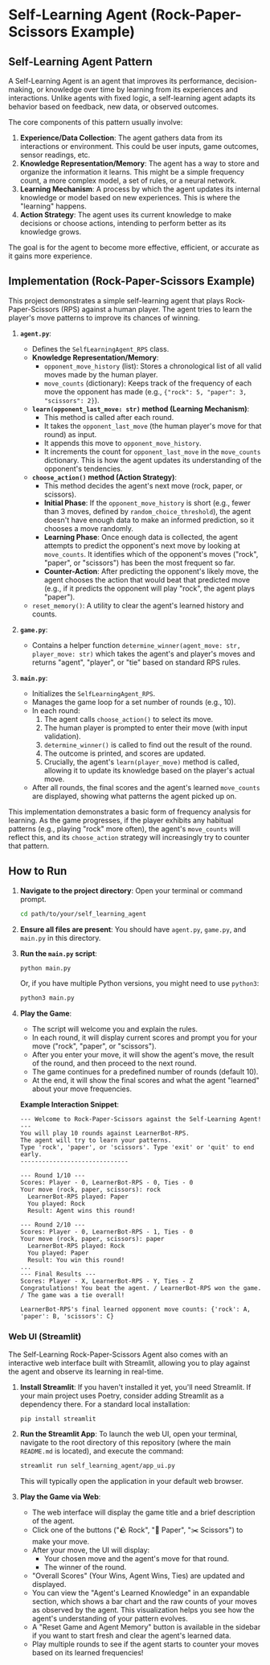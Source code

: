 # Self-Learning Agent (Rock-Paper-Scissors Example)

## Self-Learning Agent Pattern

A Self-Learning Agent is an agent that improves its performance, decision-making, or knowledge over time by learning from its experiences and interactions. Unlike agents with fixed logic, a self-learning agent adapts its behavior based on feedback, new data, or observed outcomes.

The core components of this pattern usually involve:

1.  **Experience/Data Collection**: The agent gathers data from its interactions or environment. This could be user inputs, game outcomes, sensor readings, etc.
2.  **Knowledge Representation/Memory**: The agent has a way to store and organize the information it learns. This might be a simple frequency count, a more complex model, a set of rules, or a neural network.
3.  **Learning Mechanism**: A process by which the agent updates its internal knowledge or model based on new experiences. This is where the "learning" happens.
4.  **Action Strategy**: The agent uses its current knowledge to make decisions or choose actions, intending to perform better as its knowledge grows.

The goal is for the agent to become more effective, efficient, or accurate as it gains more experience.

## Implementation (Rock-Paper-Scissors Example)

This project demonstrates a simple self-learning agent that plays Rock-Paper-Scissors (RPS) against a human player. The agent tries to learn the player's move patterns to improve its chances of winning.

1.  **`agent.py`**:
    *   Defines the `SelfLearningAgent_RPS` class.
    *   **Knowledge Representation/Memory**:
        *   `opponent_move_history` (list): Stores a chronological list of all valid moves made by the human player.
        *   `move_counts` (dictionary): Keeps track of the frequency of each move the opponent has made (e.g., `{"rock": 5, "paper": 3, "scissors": 2}`).
    *   **`learn(opponent_last_move: str)` method (Learning Mechanism)**:
        *   This method is called after each round.
        *   It takes the `opponent_last_move` (the human player's move for that round) as input.
        *   It appends this move to `opponent_move_history`.
        *   It increments the count for `opponent_last_move` in the `move_counts` dictionary. This is how the agent updates its understanding of the opponent's tendencies.
    *   **`choose_action()` method (Action Strategy)**:
        *   This method decides the agent's next move (rock, paper, or scissors).
        *   **Initial Phase**: If the `opponent_move_history` is short (e.g., fewer than 3 moves, defined by `random_choice_threshold`), the agent doesn't have enough data to make an informed prediction, so it chooses a move randomly.
        *   **Learning Phase**: Once enough data is collected, the agent attempts to predict the opponent's next move by looking at `move_counts`. It identifies which of the opponent's moves ("rock", "paper", or "scissors") has been the most frequent so far.
        *   **Counter-Action**: After predicting the opponent's likely move, the agent chooses the action that would beat that predicted move (e.g., if it predicts the opponent will play "rock", the agent plays "paper").
    *   `reset_memory()`: A utility to clear the agent's learned history and counts.

2.  **`game.py`**:
    *   Contains a helper function `determine_winner(agent_move: str, player_move: str)` which takes the agent's and player's moves and returns "agent", "player", or "tie" based on standard RPS rules.

3.  **`main.py`**:
    *   Initializes the `SelfLearningAgent_RPS`.
    *   Manages the game loop for a set number of rounds (e.g., 10).
    *   In each round:
        1.  The agent calls `choose_action()` to select its move.
        2.  The human player is prompted to enter their move (with input validation).
        3.  `determine_winner()` is called to find out the result of the round.
        4.  The outcome is printed, and scores are updated.
        5.  Crucially, the agent's `learn(player_move)` method is called, allowing it to update its knowledge based on the player's actual move.
    *   After all rounds, the final scores and the agent's learned `move_counts` are displayed, showing what patterns the agent picked up on.

This implementation demonstrates a basic form of frequency analysis for learning. As the game progresses, if the player exhibits any habitual patterns (e.g., playing "rock" more often), the agent's `move_counts` will reflect this, and its `choose_action` strategy will increasingly try to counter that pattern.

## How to Run

1.  **Navigate to the project directory**:
    Open your terminal or command prompt.
    ```bash
    cd path/to/your/self_learning_agent
    ```

2.  **Ensure all files are present**:
    You should have `agent.py`, `game.py`, and `main.py` in this directory.

3.  **Run the `main.py` script**:
    ```bash
    python main.py
    ```
    Or, if you have multiple Python versions, you might need to use `python3`:
    ```bash
    python3 main.py
    ```

4.  **Play the Game**:
    *   The script will welcome you and explain the rules.
    *   In each round, it will display current scores and prompt you for your move ("rock", "paper", or "scissors").
    *   After you enter your move, it will show the agent's move, the result of the round, and then proceed to the next round.
    *   The game continues for a predefined number of rounds (default 10).
    *   At the end, it will show the final scores and what the agent "learned" about your move frequencies.

    **Example Interaction Snippet**:
    ```
    --- Welcome to Rock-Paper-Scissors against the Self-Learning Agent! ---
    You will play 10 rounds against LearnerBot-RPS.
    The agent will try to learn your patterns.
    Type 'rock', 'paper', or 'scissors'. Type 'exit' or 'quit' to end early.
    ------------------------------

    --- Round 1/10 ---
    Scores: Player - 0, LearnerBot-RPS - 0, Ties - 0
    Your move (rock, paper, scissors): rock
      LearnerBot-RPS played: Paper
      You played: Rock
      Result: Agent wins this round!

    --- Round 2/10 ---
    Scores: Player - 0, LearnerBot-RPS - 1, Ties - 0
    Your move (rock, paper, scissors): paper
      LearnerBot-RPS played: Rock
      You played: Paper
      Result: You win this round!
    ...
    --- Final Results ---
    Scores: Player - X, LearnerBot-RPS - Y, Ties - Z
    Congratulations! You beat the agent. / LearnerBot-RPS won the game. / The game was a tie overall!

    LearnerBot-RPS's final learned opponent move counts: {'rock': A, 'paper': B, 'scissors': C}
    ```

### Web UI (Streamlit)

The Self-Learning Rock-Paper-Scissors Agent also comes with an interactive web interface built with Streamlit, allowing you to play against the agent and observe its learning in real-time.

1.  **Install Streamlit**:
    If you haven't installed it yet, you'll need Streamlit. If your main project uses Poetry, consider adding Streamlit as a dependency there. For a standard local installation:
    ```bash
    pip install streamlit
    ```

2.  **Run the Streamlit App**:
    To launch the web UI, open your terminal, navigate to the root directory of this repository (where the main `README.md` is located), and execute the command:
    ```bash
    streamlit run self_learning_agent/app_ui.py
    ```
    This will typically open the application in your default web browser.

3.  **Play the Game via Web**:
    *   The web interface will display the game title and a brief description of the agent.
    *   Click one of the buttons ("🪨 Rock", "📄 Paper", "✂️ Scissors") to make your move.
    *   After your move, the UI will display:
        *   Your chosen move and the agent's move for that round.
        *   The winner of the round.
    *   "Overall Scores" (Your Wins, Agent Wins, Ties) are updated and displayed.
    *   You can view the "Agent's Learned Knowledge" in an expandable section, which shows a bar chart and the raw counts of your moves as observed by the agent. This visualization helps you see how the agent's understanding of your pattern evolves.
    *   A "Reset Game and Agent Memory" button is available in the sidebar if you want to start fresh and clear the agent's learned data.
    *   Play multiple rounds to see if the agent starts to counter your moves based on its learned frequencies!
